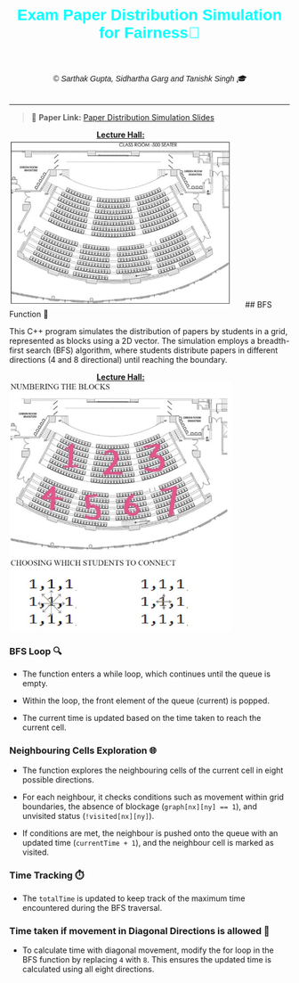 <div align="center">

  <h1 style="font-family: 'Helvetica', sans-serif;"><span style="color:#00FFFF;">Exam Paper Distribution Simulation for Fairness📝</span></h1>

</div>

  

<div align="center">

  <h6 style="font-family: 'Helvetica', sans-serif;"> © Sarthak Gupta, Sidhartha Garg and Tanishk Singh 🎓</h6>

</div>

  

---

  

> 📄 **Paper Link:** [Paper Distribution Simulation Slides](https://docs.google.com/presentation/d/1q7nXEGrO687Rii2Zthmp4VpEUUrOY9S9EIlYOgRD5y0/edit?usp=sharing)

<div style="display: inline-block; text-align: center; margin-right: 20px;">
    <b><u>Lecture Hall: </u></b> <br>
    <img src="ImagesClass/Basic.jpg" alt="Screenshot 1" width="400">
</div>
## BFS Function 🚀

  

This C++ program simulates the distribution of papers by students in a grid, represented as blocks using a 2D vector. The simulation employs a breadth-first search (BFS) algorithm, where students distribute papers in different directions (4 and 8 directional) until reaching the boundary.

<div style="display: inline-block; text-align: center; margin-right: 20px;">
    <b><u>Lecture Hall: </u></b> <br>
    <img src="ImagesClass/choice.jpg" alt="Screenshot 1" width="400">
</div>

### BFS Loop 🔍

  

- The function enters a while loop, which continues until the queue is empty.

- Within the loop, the front element of the queue (current) is popped.

- The current time is updated based on the time taken to reach the current cell.

  

### Neighbouring Cells Exploration 🌐

  

- The function explores the neighbouring cells of the current cell in eight possible directions.

- For each neighbour, it checks conditions such as movement within grid boundaries, the absence of blockage (`graph[nx][ny] == 1`), and unvisited status (`!visited[nx][ny]`).

- If conditions are met, the neighbour is pushed onto the queue with an updated time (`currentTime + 1`), and the neighbour cell is marked as visited.

  

### Time Tracking ⏱️

- The `totalTime` is updated to keep track of the maximum time encountered during the BFS traversal.

  

### Time taken if movement in Diagonal Directions is allowed 🔄

  

- To calculate time with diagonal movement, modify the for loop in the BFS function by replacing `4` with `8`. This ensures the updated time is calculated using all eight directions.


